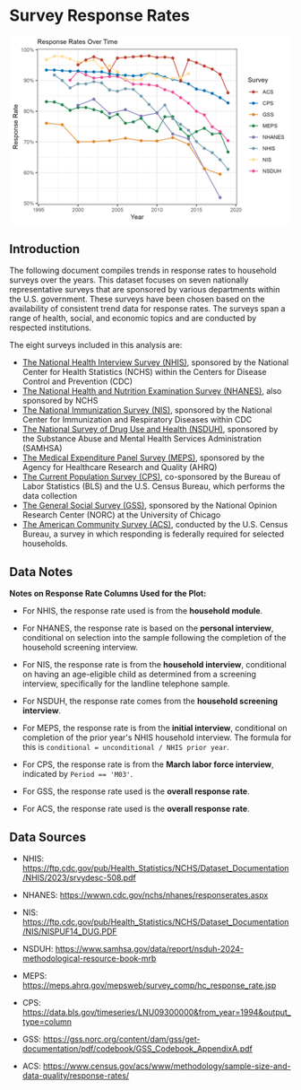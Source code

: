 # Survey Response Rates

![img](plots/response_rates2c.png)

## Introduction

The following document compiles trends in response rates to household surveys over the years. This dataset focuses on seven nationally representative surveys that are sponsored by various departments within the U.S. government. These surveys have been chosen based on the availability of consistent trend data for response rates. The surveys span a range of health, social, and economic topics and are conducted by respected institutions.

The eight surveys included in this analysis are:

- [The National Health Interview Survey (NHIS)](https://www.cdc.gov/nchs/nhis/index.htm), sponsored by the National Center for Health Statistics (NCHS) within the Centers for Disease Control and Prevention (CDC)  
- [The National Health and Nutrition Examination Survey (NHANES)](https://www.cdc.gov/nchs/nhanes/index.htm), also sponsored by NCHS  
- [The National Immunization Survey (NIS)](https://www.cdc.gov/nis/about/?CDC_AAref_Val=https://www.cdc.gov/vaccines/imz-managers/nis/index.html), sponsored by the National Center for Immunization and Respiratory Diseases within CDC  
- [The National Survey of Drug Use and Health (NSDUH)](https://nsduhweb.rti.org/respweb/homepage.cfm), sponsored by the Substance Abuse and Mental Health Services Administration (SAMHSA)  
- [The Medical Expenditure Panel Survey (MEPS)](https://www.meps.ahrq.gov/mepsweb/), sponsored by the Agency for Healthcare Research and Quality (AHRQ)  
- [The Current Population Survey (CPS)](https://www.census.gov/programs-surveys/cps.html), co-sponsored by the Bureau of Labor Statistics (BLS) and the U.S. Census Bureau, which performs the data collection  
- [The General Social Survey (GSS)](https://gss.norc.org/), sponsored by the National Opinion Research Center (NORC) at the University of Chicago  
- [The American Community Survey (ACS)](https://www.census.gov/programs-surveys/acs), conducted by the U.S. Census Bureau, a survey in which responding is federally required for selected households.


## Data Notes

**Notes on Response Rate Columns Used for the Plot:**

- For NHIS, the response rate used is from the **household module**.

- For NHANES, the response rate is based on the **personal interview**, conditional on selection into the sample following the completion of the household screening interview.

- For NIS, the response rate is from the **household interview**, conditional on having an age-eligible child as determined from a screening interview, specifically for the landline telephone sample.

- For NSDUH, the response rate comes from the **household screening interview**.

- For MEPS, the response rate is from the **initial interview**, conditional on completion of the prior year's NHIS household interview. The formula for this is `conditional = unconditional / NHIS prior year`.

- For CPS, the response rate is from the **March labor force interview**, indicated by `Period == 'M03'`.

- For GSS, the response rate used is the **overall response rate**.

- For ACS, the response rate used is the **overall response rate**.


## Data Sources
- NHIS: https://ftp.cdc.gov/pub/Health_Statistics/NCHS/Dataset_Documentation/NHIS/2023/srvydesc-508.pdf

- NHANES: https://wwwn.cdc.gov/nchs/nhanes/responserates.aspx

- NIS: https://ftp.cdc.gov/pub/Health_Statistics/NCHS/Dataset_Documentation/NIS/NISPUF14_DUG.PDF

- NSDUH: https://www.samhsa.gov/data/report/nsduh-2024-methodological-resource-book-mrb

- MEPS: https://meps.ahrq.gov/mepsweb/survey_comp/hc_response_rate.jsp

- CPS: https://data.bls.gov/timeseries/LNU09300000&from_year=1994&output_type=column

- GSS: https://gss.norc.org/content/dam/gss/get-documentation/pdf/codebook/GSS_Codebook_AppendixA.pdf

- ACS: https://www.census.gov/acs/www/methodology/sample-size-and-data-quality/response-rates/



